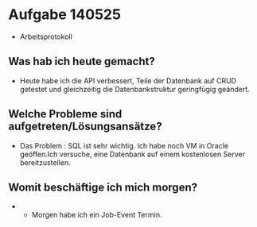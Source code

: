 # Aufgabe 140525

- Arbeitsprotokoll

## Was hab ich heute gemacht?

- Heute habe ich die API verbessert, Teile der Datenbank auf CRUD getestet und gleichzeitig die Datenbankstruktur geringfügig geändert.

## Welche Probleme sind aufgetreten/Lösungsansätze?

- Das Problem : SQL ist sehr wichtig. Ich habe noch VM in Oracle geöffen.Ich versuche, eine Datenbank auf einem kostenlosen Server bereitzustellen.

## Womit beschäftige ich mich morgen?

- - Morgen habe ich ein Job-Event Termin.
